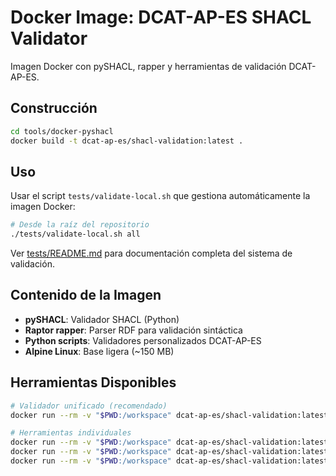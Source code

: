 # Docker Image: DCAT-AP-ES SHACL Validator

Imagen Docker con pySHACL, rapper y herramientas de validación DCAT-AP-ES.

## Construcción

```bash
cd tools/docker-pyshacl
docker build -t dcat-ap-es/shacl-validation:latest .
```

## Uso

Usar el script `tests/validate-local.sh` que gestiona automáticamente la imagen Docker:

```bash
# Desde la raíz del repositorio
./tests/validate-local.sh all
```

Ver [tests/README.md](../../tests/README.md) para documentación completa del sistema de validación.

## Contenido de la Imagen

- **pySHACL**: Validador SHACL (Python)
- **Raptor rapper**: Parser RDF para validación sintáctica
- **Python scripts**: Validadores personalizados DCAT-AP-ES
- **Alpine Linux**: Base ligera (~150 MB)

## Herramientas Disponibles

```bash
# Validador unificado (recomendado)
docker run --rm -v "$PWD:/workspace" dcat-ap-es/shacl-validation:latest validate all

# Herramientas individuales
docker run --rm -v "$PWD:/workspace" dcat-ap-es/shacl-validation:latest pyshacl --help
docker run --rm -v "$PWD:/workspace" dcat-ap-es/shacl-validation:latest rapper --help
docker run --rm -v "$PWD:/workspace" dcat-ap-es/shacl-validation:latest compare-model-shacl
```
```

